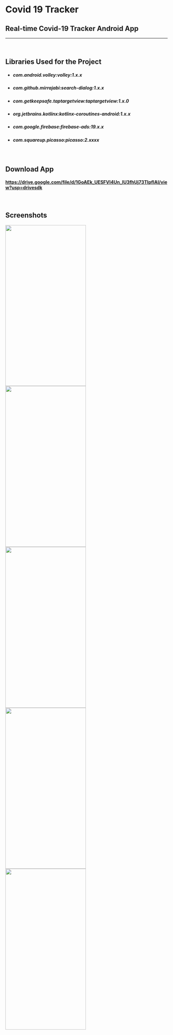 # Covid 19 Tracker  
## Real-time Covid-19 Tracker Android App
---
<br/>

## Libraries Used for the Project
* ##### com.android.volley:volley:1.x.x
* ##### com.github.mirrajabi:search-dialog:1.x.x
* ##### com.getkeepsafe.taptargetview:taptargetview:1.x.0
* ##### org.jetbrains.kotlinx:kotlinx-coroutines-android:1.x.x
* ##### com.google.firebase:firebase-ads:19.x.x
* ##### com.squareup.picasso:picasso:2.xxxx
<br/>

## Download App
#### https://drive.google.com/file/d/1GoAEk_UESFVI4Un_IU3fhUj73TlpfIAI/view?usp=drivesdk
<br/>

## Screenshots  
<img align="left"  src="https://user-images.githubusercontent.com/53964520/95663079-aef1a900-0b59-11eb-90fb-2520e7757faf.png" height="500" width="250">
<br/>

<img align="left" src="https://user-images.githubusercontent.com/53964520/95662441-9af77880-0b54-11eb-9f2f-e9937e356001.png" height="500" width="250">

<img align="left"  src="https://user-images.githubusercontent.com/53964520/95662442-9c28a580-0b54-11eb-92b7-56425922811a.png" height="500" width="250">

<img align="left" src="https://user-images.githubusercontent.com/53964520/95662444-9df26900-0b54-11eb-9540-d75687ac4ac4.png" height="500" width="250">

<img align="left"  src="https://user-images.githubusercontent.com/53964520/95662703-9764f100-0b56-11eb-9793-5df7b60e040f.png" height="500" width="250">
